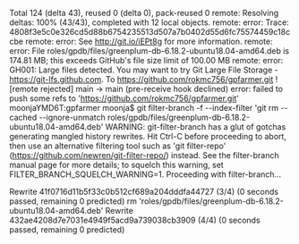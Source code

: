 Total 124 (delta 43), reused 0 (delta 0), pack-reused 0
remote: Resolving deltas: 100% (43/43), completed with 12 local objects.
remote: error: Trace: 4808f3e5c0e326cd5d88b6754235513d507a7b0402d55d6fc75574459c18ccbe
remote: error: See http://git.io/iEPt8g for more information.
remote: error: File roles/gpdb/files/greenplum-db-6.18.2-ubuntu18.04-amd64.deb is 174.81 MB; this exceeds GitHub's file size limit of 100.00 MB
remote: error: GH001: Large files detected. You may want to try Git Large File Storage - https://git-lfs.github.com.
To https://github.com/rokmc756/gpfarmer.git
 ! [remote rejected] main -> main (pre-receive hook declined)
error: failed to push some refs to 'https://github.com/rokmc756/gpfarmer.git'
moonjaYMD6T:gpfarmer moonja$ git filter-branch -f --index-filter 'git rm --cached --ignore-unmatch roles/gpdb/files/greenplum-db-6.18.2-ubuntu18.04-amd64.deb'
WARNING: git-filter-branch has a glut of gotchas generating mangled history
	 rewrites.  Hit Ctrl-C before proceeding to abort, then use an
	 alternative filtering tool such as 'git filter-repo'
	 (https://github.com/newren/git-filter-repo/) instead.  See the
	 filter-branch manual page for more details; to squelch this warning,
	 set FILTER_BRANCH_SQUELCH_WARNING=1.
Proceeding with filter-branch...

Rewrite 41f0716d11b5f33c0b512cf689a204dddfa44727 (3/4) (0 seconds passed, remaining 0 predicted)    rm 'roles/gpdb/files/greenplum-db-6.18.2-ubuntu18.04-amd64.deb'
Rewrite 432ae4208d7e7031e4949f5acd9a739038cb3909 (4/4) (0 seconds passed, remaining 0 predicted)
